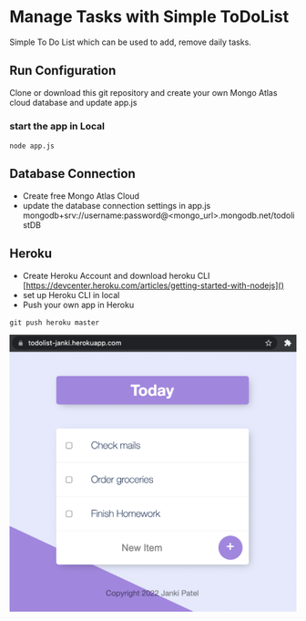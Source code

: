 # Manage Tasks with Simple ToDoList

Simple To Do List which can be used to add, remove daily tasks. 
## Run Configuration
Clone or download this git repository and create your own Mongo Atlas cloud database and update app.js
### start the app in Local
```text
node app.js
```

## Database Connection
- Create free Mongo Atlas Cloud
- update the database connection settings in app.js
  mongodb+srv://username:password@<mongo_url>.mongodb.net/todolistDB

  
## Heroku
- Create Heroku Account and download heroku CLI  
[https://devcenter.heroku.com/articles/getting-started-with-nodejs]()
- set up Heroku CLI in local
- Push your own app in Heroku
```text
git push heroku master
```

![alt text][logo]

[logo]: https://github.com/JankiPatel26/todolist/blob/master/todolist.png "Logo Title Text 2"

